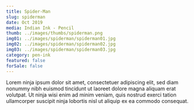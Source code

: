 ```yaml
---
title: Spider-Man
slug: spiderman
date: Oct 2019
media: Indian Ink - Pencil
thumb: ../images/thumbs/spiderman.png
img01: ../images/spiderman/spiderman01.jpg
img02: ../images/spiderman/spiderman02.jpg
img03: ../images/spiderman/spiderman03.jpg
category: pen-ink
featured: false
forSale: false
---
```


Lorem ninja ipsum dolor sit amet, consectetuer adipiscing elit, sed diam nonummy nibh euismod tincidunt ut laoreet dolore magna aliquam erat volutpat. Ut ninja wisi enim ad minim veniam, quis nostrud exerci tation ullamcorper suscipit ninja lobortis nisl ut aliquip ex ea commodo consequat.